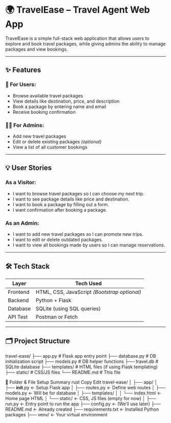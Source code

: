 # 🌍 TravelEase – Travel Agent Web App

TravelEase is a simple full-stack web application that allows users to explore and book travel packages, while giving admins the ability to manage packages and view bookings.

---

## ✨ Features

### 👤 For Users:
- Browse available travel packages
- View details like destination, price, and description
- Book a package by entering name and email
- Receive booking confirmation

### 👩‍💼 For Admins:
- Add new travel packages
- Edit or delete existing packages *(optional)*
- View a list of all customer bookings

---

## 💡 User Stories

### As a Visitor:
- I want to browse travel packages so I can choose my next trip.
- I want to see package details like price and destination.
- I want to book a package by filling out a form.
- I want confirmation after booking a package.

### As an Admin:
- I want to add new travel packages so I can promote new trips.
- I want to edit or delete outdated packages.
- I want to view all bookings made by users so I can manage reservations.

---

## 🛠 Tech Stack

| Layer     | Tech Used         |
|-----------|-------------------|
| Frontend  | HTML, CSS, JavaScript *(Bootstrap optional)* |
| Backend   | Python + Flask    |
| Database  | SQLite (using SQL queries) |
| API Test  | Postman or Fetch  |

---

## 🗂 Project Structure

travel-ease/
├── app.py # Flask app entry point
├── database.py # DB initialization script
├── models.py # DB helper functions
├── travel.db # SQLite database
├── templates/ # HTML files (if using Flask templating)
├── static/ # CSS/JS files
└── README.md # This file


📁 Folder & File Setup Summary
rust
Copy
Edit
travel-ease/
│
├── app/
│   ├── __init__.py      ← Setup Flask app
│   ├── routes.py        ← Define web routes
│   ├── models.py        ← Will be for database
│   ├── templates/
│   │   └── index.html   ← Home page HTML
│   └── static/          ← CSS, JS files (empty for now)
│
├── run.py               ← Entry point to run the app
├── config.py            ← (We’ll use later)
├── README.md            ← Already created
├── requirements.txt     ← Installed Python packages
├── venv/                ← Your virtual environment

